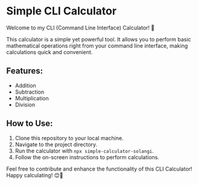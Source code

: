# Simple CLI Calculator

Welcome to my CLI (Command Line Interface) Calculator! 🎉

This calculator is a simple yet powerful tool. It allows you to perform basic mathematical operations right from your command line interface, making calculations quick and convenient.

## Features:
- Addition
- Subtraction
- Multiplication
- Division

## How to Use:
1. Clone this repository to your local machine.
2. Navigate to the project directory.
3. Run the calculator with `npx simple-calculator-solangi`.
4. Follow the on-screen instructions to perform calculations.
   
Feel free to contribute and enhance the functionality of this CLI Calculator! Happy calculating! 😊🔢
